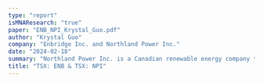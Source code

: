 ```yaml
---
type: "report"
isMNAResearch: "true"
paper: "ENB_NPI_Krystal_Guo.pdf"
author: "Krystal Guo"
company: "Enbridge Inc. and Northland Power Inc."
date: "2024-02-18"
summary: "Northland Power Inc. is a Canadian renewable energy company that develops and operates wind, solar, and natural gas projects worldwide, emphasizing sustainability and clean energy solutions. It primarily operates in North America and Europe, with some presence in Asia, Latin America, and other regions. Enbridge Inc. operates a vast network of pipelines that transport crude oil, natural gas, and liquids across North America. It owns a diversified portfolio spanning midstream and downstream operations. It also invests in renewable energy projects. This report analyzes potential strategic alternatives between these two companies."
title: "TSX: ENB & TSX: NPI"
---
```

